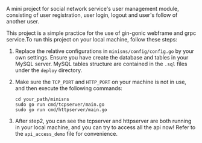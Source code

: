 A mini project for social network service's user management module, consisting of user registration, user login, logout and user's follow of another user. 

This project is a simple practice for the use of gin-gonic webframe and grpc service.To run this project on your local machine, follow these steps: 

1. Replace the relative configurations in `minisns/config/config.go` by your own settings. Ensure you have create the database and tables in your MySQL server. MySQL tables structure are contained in the `.sql` files under the `deploy` directory.

2. Make sure the `TCP_PORT` and `HTTP_PORT` on your machine is not in use, and then execute the following commands:
    ```
    cd your_path/minisns
    sudo go run cmd/tcpserver/main.go
    sudo go run cmd/httpserver/main.go
    ```
3. After step2, you can see the tcpserver and httpserver are both running in your local machine, and you can try to access all the api now! Refer to the `api_access_demo` file for convenience.
